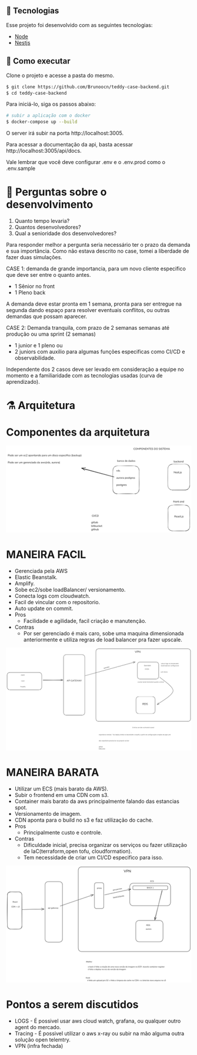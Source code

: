 ## 🧪 Tecnologias

Esse projeto foi desenvolvido com as seguintes tecnologias:

- [Node](https://nodejs.org/en/)
- [Nestjs](https://nestjs.com)

## 🚀 Como executar

Clone o projeto e acesse a pasta do mesmo.

```bash
$ git clone https://github.com/Brunoocn/teddy-case-backend.git
$ cd teddy-case-backend
```

Para iniciá-lo, siga os passos abaixo:

```bash
# subir a aplicação com o docker
$ docker-compose up --build
```

O server irá subir na porta http://localhost:3005.

Para acessar a documentação da api, basta acessar http://localhost:3005/api/docs.

Vale lembrar que você deve configurar .env e o .env.prod como o .env.sample

# 📄 Perguntas sobre o desenvolvimento

1. Quanto tempo levaria?
2. Quantos desenvolvedores?
3. Qual a senioridade dos desenvolvedores?

Para responder melhor a pergunta seria necessário ter o prazo da demanda e sua importância.
Como não estava descrito no case, tomei a liberdade de fazer duas simulações.

CASE 1: demanda de grande importancia, para um novo cliente especifico que deve ser entre o quanto antes.

- 1 Sênior no front
- 1 Pleno back

A demanda deve estar pronta em 1 semana, pronta para ser entregue na segunda
dando espaço para resolver eventuais conflitos, ou outras demandas que possam aparecer.

CASE 2:
Demanda tranquila, com prazo de 2 semanas semanas até produção ou uma sprint (2 semanas)

- 1 junior e 1 pleno
  ou
- 2 juniors com auxilio para algumas funções especificas como CI/CD e observabilidade.

Independente dos 2 casos deve ser levado em consideração a equipe no momento e a familiaridade com as tecnologias usadas (curva de aprendizado).

# ⚗️ Arquitetura

# Componentes da arquitetura

![Componentes Da Arquitetura](./docs/assets/components.png)

# MANEIRA FACIL

- Gerenciada pela AWS
- Elastic Beanstalk.
- Amplify.
- Sobe ec2/sobe loadBalancer/ versionamento.
- Conecta logs com cloudwatch.
- Facil de vincular com o repositorio.
- Auto update on commit.
  <br/>
- Pros
  - Facilidade e agilidade, facil criação e manutenção.
- Contras
  - Por ser gerenciado é mais caro, sobe uma maquina dimensionada anteriormente
    e utiliza regras de load balancer pra fazer upscale.

![Arquitetura Facil](./docs/assets/facil.png)

# MANEIRA BARATA

- Utilizar um ECS (mais barato da AWS).
- Subir o frontend em uma CDN com s3.
- Container mais barato da aws principalmente falando das estancias spot.
- Versionamento de imagem.
- CDN aponta para o build no s3 e faz utilização do cache.
  <br/>
- Pros
  - Principalmente custo e controle.
- Contras
  - Dificuldade inicial, precisa organizar os serviços ou fazer utilização de IaC(terraform,open tofu, cloudformation).
  - Tem necessidade de criar um CI/CD especifico para isso.

![Arquitetura Barata](./docs/assets/barata.png)

# Pontos a serem discutidos

- LOGS - É possivel usar aws cloud watch, grafana, ou qualquer outro agent do mercado.
- Tracing - É possivel utilizar o aws x-ray ou subir na mão alguma outra solução open telemtry.
- VPN (infra fechada)
